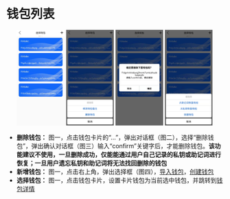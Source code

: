 # 钱包列表

<div style="text-align:center;">
<img src="./assets/img/offline/walletlist_1.jpeg" width="22%"/>
<img src="./assets/img/offline/walletlist_2.jpeg" width="22%"/>
<img src="./assets/img/offline/walletlist_3.jpeg" width="22%"/>
<img src="./assets/img/offline/walletlist_4.jpeg" width="22%"/>
</div>

- **删除钱包：** 图一，点击钱包卡片的“...”，弹出对话框（图二），选择“删除钱包”，弹出确认对话框（图三）输入“confirm”关键字后，才能删除钱包。**该功能建议不使用，一旦删除成功，仅能能通过用户自己记录的私钥或助记词进行恢复；一旦用户遗忘私钥和助记词将无法找回删除的钱包**
- **新增钱包：** 图一，点击右上角，弹出选择框（图四），[导入钱包](off_import.md)，[创建钱包](off_create.md)
- **选择钱包：** 图一，点击钱包卡片，设置卡片钱包为当前选中钱包，并跳转到[钱包详情](off_walletinfo.md)